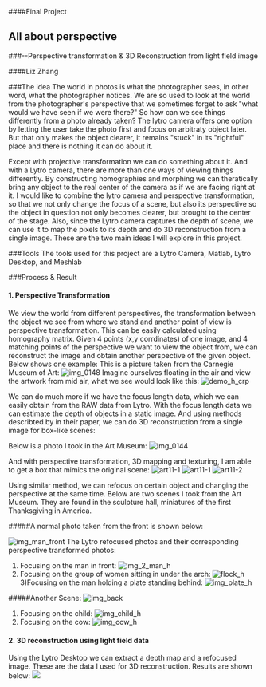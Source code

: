 ####Final Project
## All about perspective
###--Perspective transformation & 3D Reconstruction from light field image

####Liz Zhang

###The idea
The world in photos is what the photographer sees, in other word, what the photographer notices. We are so used to look at the world from the photographer's perspective that we sometimes forget to ask "what would we have seen if we were there?" So how can we see things differently from a photo already taken? The lytro camera offers one option by letting the user take the photo first and focus on arbitraty object later. But that only makes the object clearer, it remains "stuck" in its "rightful" place and there is nothing it can do about it.

Except with projective transformation we can do something about it. And with a Lytro camera, there are more than one ways of viewing things differently. By constructing homographies and morphing we can theratically bring any object to the real center of the camera as if we are facing right at it. I would like to combine the lytro camera and perspective transformation, so that we not only change the focus of a scene, but also its perspective so the object in question not only becomes clearer, but brought to the center of the stage. Also, since the Lytro camera captures the depth of scene, we can use it to map the pixels to its depth and do 3D reconstruction from a single image. These are the two main ideas I will explore in this project.

###Tools
The tools used for this project are a Lytro Camera, Matlab, Lytro Desktop, and Meshlab

###Process & Result
#### 1. Perspective Transformation
We view the world from different perspectives, the transformation between the object we see from where we stand and another point of view is perspective transformation. This can be easily calculated using homography matrix. Given 4 points (x,y corrdinates) of one image, and 4 matching points of the perspective we want to view the object from, we can reconstruct the image and obtain another perspective of the given object.
Below shows one example:
This is a picture taken from the Carnegie Museum of Art:
![img_0148](https://cloud.githubusercontent.com/assets/11666005/11649129/9d407cc8-9d49-11e5-80ff-bd4cbc99eed0.jpg)
Imagine ourselves floating in the air and view the artwork from mid air, what we see would look like this:
![demo_h_crp](https://cloud.githubusercontent.com/assets/11666005/11649128/9d3d675e-9d49-11e5-837d-d061e56b370a.jpg)

We can do much more if we have the focus length data, which we can easily obtain from the RAW data from Lytro.
With the focus length data we can estimate the depth of objects in a static image. And using methods describted by 
in their paper, we can do 3D reconstruction from a single image for box-like scenes:

Below is a photo I took in the Art Museum:
![img_0144](https://cloud.githubusercontent.com/assets/11666005/11650873/8e90848c-9d5a-11e5-81fa-1b542f5431ec.jpg)

And with perspective transformation, 3D mapping and texturing, I am able to get a box that mimics the original scene:
![art11-1](https://cloud.githubusercontent.com/assets/11666005/11650768/e7fa6322-9d59-11e5-8af6-93efd09e0de5.jpg)
![art11-1](https://cloud.githubusercontent.com/assets/11666005/11650939/1f6a738c-9d5b-11e5-9165-be4f107cff1c.jpg)
![art11-2](https://cloud.githubusercontent.com/assets/11666005/11650770/e7fd1fe0-9d59-11e5-820d-05f587b66f58.jpg)


Using similar method, we can refocus on certain object and changing the perspective at the same time.
Below are two scenes I took from the Art Museum. They are found in the sculpture hall, miniatures of the first Thanksgiving in America.

#####A normal photo taken from the front is shown below:

![img_man_front](https://cloud.githubusercontent.com/assets/11666005/11650249/75bbf39c-9d55-11e5-92f2-2b763fb65668.jpg)
The Lytro refocused photos and their corresponding perspective transformed photos:

1)  Focusing on the man in front:
![img_2_man_h](https://cloud.githubusercontent.com/assets/11666005/11650280/a8ccf89e-9d55-11e5-9d2f-48f247d052a2.jpg)
2) Focusing on the group of women sitting in under the arch:
![flock_h](https://cloud.githubusercontent.com/assets/11666005/11650279/a679a222-9d55-11e5-8eb7-7aa35f0fd021.JPG)
3)Focusing on the man holding a plate standing behind:
![img_plate_h](https://cloud.githubusercontent.com/assets/11666005/11650255/7c0e4420-9d55-11e5-86e7-7c9abad8e796.jpg)

#####Another Scene:
![img_back](https://cloud.githubusercontent.com/assets/11666005/11650364/7be3b6b4-9d56-11e5-8b4d-ea1b6e7424df.jpg)
1) Focusing on the child:
![img_child_h](https://cloud.githubusercontent.com/assets/11666005/11650367/860fc3d0-9d56-11e5-8d34-8c58e1adcf47.jpg)
2) Focusing on the cow:
![img_cow_h](https://cloud.githubusercontent.com/assets/11666005/11650368/8611ae5c-9d56-11e5-8042-23e15c96b8d0.jpg)


#### 2. 3D reconstruction using light field data

Using the Lytro Desktop we can extract a depth map and a refocused image. These are the data I used for 3D reconstruction.
Results are shown below:
[![](https://cloud.githubusercontent.com/assets/11666005/11649227/ca3b8a8c-9d4a-11e5-9efb-5058d81cb983.png)](https://vimeo.com/148189063)




